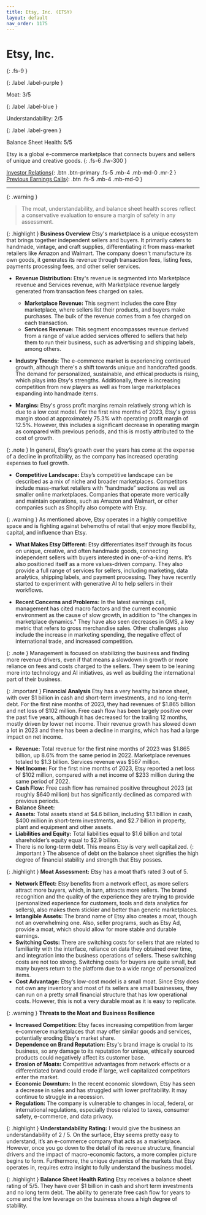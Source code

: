 ```yaml
---
title: Etsy, Inc. (ETSY)
layout: default
nav_order: 1175
---
```


# Etsy, Inc.
{: .fs-9 }

{: .label .label-purple }

Moat: 3/5

{: .label .label-blue }

Understandability: 2/5

{: .label .label-green }

Balance Sheet Health: 5/5

Etsy is a global e-commerce marketplace that connects buyers and sellers of unique and creative goods.
{: .fs-6 .fw-300 }

[Investor Relations](https://www.google.com/search?q=ETSY+investor+relations){: .btn .btn-primary .fs-5 .mb-4 .mb-md-0 .mr-2 }
[Previous Earnings Calls](https://discountingcashflows.com/company/ETSY/transcripts/){: .btn .fs-5 .mb-4 .mb-md-0 }

---

{: .warning }
>The moat, understandability, and balance sheet health scores reflect a conservative evaluation to ensure a margin of safety in any assessment.



{: .highlight }
**Business Overview**
Etsy's marketplace is a unique ecosystem that brings together independent sellers and buyers. It primarily caters to handmade, vintage, and craft supplies, differentiating it from mass-market retailers like Amazon and Walmart. The company doesn't manufacture its own goods, it generates its revenue through transaction fees, listing fees, payments processing fees, and other seller services.

*   **Revenue Distribution:** Etsy's revenue is segmented into Marketplace revenue and Services revenue, with Marketplace revenue largely generated from transaction fees charged on sales.

    *   **Marketplace Revenue:** This segment includes the core Etsy marketplace, where sellers list their products, and buyers make purchases. The bulk of the revenue comes from a fee charged on each transaction.
    *   **Services Revenue:** This segment encompasses revenue derived from a range of value added services offered to sellers that help them to run their business, such as advertising and shipping labels, among others.

*   **Industry Trends:** The e-commerce market is experiencing continued growth, although there's a shift towards unique and handcrafted goods. The demand for personalized, sustainable, and ethical products is rising, which plays into Etsy's strengths. Additionally, there is increasing competition from new players as well as from large marketplaces expanding into handmade items.

*   **Margins:** Etsy's gross profit margins remain relatively strong which is due to a low cost model. For the first nine months of 2023, Etsy's gross margin stood at approximately 75.3% with operating profit margin of 12.5%. However, this includes a significant decrease in operating margin as compared with previous periods, and this is mostly attributed to the cost of growth.

{: .note }
In general, Etsy’s growth over the years has come at the expense of a decline in profitability, as the company has increased operating expenses to fuel growth.

*   **Competitive Landscape:** Etsy’s competitive landscape can be described as a mix of niche and broader marketplaces. Competitors include mass-market retailers with “handmade” sections as well as smaller online marketplaces. Companies that operate more vertically and maintain operations, such as Amazon and Walmart, or other companies such as Shopify also compete with Etsy.

{: .warning }
As mentioned above, Etsy operates in a highly competitive space and is fighting against behemoths of retail that enjoy more flexibility, capital, and influence than Etsy.

*   **What Makes Etsy Different:** Etsy differentiates itself through its focus on unique, creative, and often handmade goods, connecting independent sellers with buyers interested in one-of-a-kind items. It’s also positioned itself as a more values-driven company. They also provide a full range of services for sellers, including marketing, data analytics, shipping labels, and payment processing. They have recently started to experiment with generative AI to help sellers in their workflows.

*   **Recent Concerns and Problems:** In the latest earnings call, management has cited macro factors and the current economic environment as the cause of slow growth, in addition to "the changes in marketplace dynamics."  They have also seen decreases in GMS, a key metric that refers to gross merchandise sales. Other challenges also include the increase in marketing spending, the negative effect of international trade, and increased competition.

{: .note }
Management is focused on stabilizing the business and finding more revenue drivers, even if that means a slowdown in growth or more reliance on fees and costs charged to the sellers. They seem to be leaning more into technology and AI initiatives, as well as building the international part of their business.

{: .important }
**Financial Analysis**
Etsy has a very healthy balance sheet, with over $1 billion in cash and short-term investments, and no long-term debt. For the first nine months of 2023, they had revenues of $1.865 billion and net loss of $102 million. Free cash flow has been largely positive over the past five years, although it has decreased for the trailing 12 months, mostly driven by lower net income.
Their revenue growth has slowed down a lot in 2023 and there has been a decline in margins, which has had a large impact on net income.
*   **Revenue:** Total revenue for the first nine months of 2023 was $1.865 billion, up 8.6% from the same period in 2022. Marketplace revenues totaled to $1.3 billion. Services revenue was $567 million.
*   **Net Income:** For the first nine months of 2023, Etsy reported a net loss of $102 million, compared with a net income of $233 million during the same period of 2022.
*   **Cash Flow:** Free cash flow has remained positive throughout 2023 (at roughly $640 million) but has significantly declined as compared with previous periods.
*   **Balance Sheet:**
   *   **Assets:** Total assets stand at $4.6 billion, including $1.1 billion in cash, $400 million in short-term investments, and $2.7 billion in property, plant and equipment and other assets.
   *   **Liabilities and Equity:** Total liabilities equal to $1.6 billion and total shareholder’s equity equal to $2.9 billion.
   *  There is no long-term debt. This means Etsy is very well capitalized. 
{: .important }
The absence of debt on the balance sheet signifies the high degree of financial stability and strength that Etsy posses.

{: .highlight }
**Moat Assessment:**
Etsy has a moat that’s rated 3 out of 5.
*   **Network Effect:** Etsy benefits from a network effect, as more sellers attract more buyers, which, in turn, attracts more sellers. The brand recognition and the quality of the experience they are trying to provide (personalized experience for customers, tools and data analytics for sellers), also makes them stickier and better than generic marketplaces.
*   **Intangible Assets:** The brand name of Etsy also creates a moat, though not an overwhelming one. Also, seller programs, such as Etsy Ad, provide a moat, which should allow for more stable and durable earnings.
*   **Switching Costs:** There are switching costs for sellers that are related to familiarity with the interface, reliance on data they obtained over time, and integration into the business operations of sellers. These switching costs are not too strong. Switching costs for buyers are quite small, but many buyers return to the platform due to a wide range of personalized items.
*   **Cost Advantage:** Etsy’s low-cost model is a small moat. Since Etsy does not own any inventory and most of its sellers are small businesses, they can run on a pretty small financial structure that has low operational costs. However, this is not a very durable moat as it is easy to replicate.

{: .warning }
**Threats to the Moat and Business Resilience**
*  **Increased Competition:** Etsy faces increasing competition from larger e-commerce marketplaces that may offer similar goods and services, potentially eroding Etsy's market share.
*  **Dependence on Brand Reputation:** Etsy's brand image is crucial to its business, so any damage to its reputation for unique, ethically sourced products could negatively affect its customer base.
*  **Erosion of Moats:** Competitive advantages from network effects or a differentiated brand could erode if large, well capitalized competitors enter the market.
*  **Economic Downturn:** In the recent economic slowdown, Etsy has seen a decrease in sales and has struggled with lower profitability. It may continue to struggle in a recession.
* **Regulation:** The company is vulnerable to changes in local, federal, or international regulations, especially those related to taxes, consumer safety, e-commerce, and data privacy.

{: .highlight }
**Understandability Rating:**
I would give the business an understandability of 2 / 5. On the surface, Etsy seems pretty easy to understand, it’s an e-commerce company that acts as a marketplace. However, once you go down to the detail of its revenue structure, financial drivers and the impact of macro-economic factors, a more complex picture begins to form. Furthermore, the unique dynamics of the markets that Etsy operates in, requires extra insight to fully understand the business model.

{: .highlight }
**Balance Sheet Health Rating**
Etsy receives a balance sheet rating of 5/5. They have over $1 billion in cash and short term investments and no long term debt. The ability to generate free cash flow for years to come and the low leverage on the business shows a high degree of stability.

